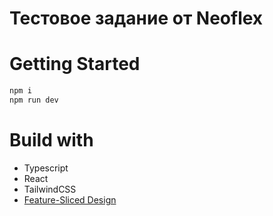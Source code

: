 # Тестовое задание от Neoflex

# Getting Started

```bash
npm i
npm run dev
```

# Build with

- Typescript
- React
- TailwindCSS
- [Feature-Sliced Design](https://feature-sliced.design/)

